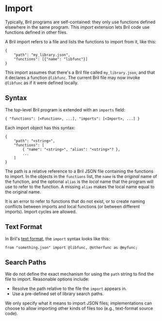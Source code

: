 Import
======

Typically, Bril programs are self-contained: they only use functions defined elsewhere in the same program. This *import* extension lets Bril code use functions defined in other files.

A Bril import refers to a file and lists the functions to import from it, like this:

    {
        "path": "my_library.json",
        "functions": [{"name": "libfunc"}]
    }

This import assumes that there's a Bril file called `my_library.json`, and that it declares a function `@libfunc`. The current Bril file may now invoke `@libfunc` as if it were defined locally.

Syntax
------

The top-level Bril program is extended with an `imports` field:

    { "functions": [<Function>, ...], "imports": [<Import>, ...] }

Each import object has this syntax:

    {
        "path": "<string>",
        "functions": [
            { "name": "<string>", "alias": "<string>"? },
            ...
        ]
    }

The path is a relative reference to a Bril JSON file containing the functions to import. In the objects in the `functions` list, the `name` is the *original* name of the function, and the optional `alias` is the *local* name that the program will use to refer to the function. A missing `alias` makes the local name equal to the original name.

It is an error to refer to functions that do not exist, or to create naming conflicts between imports and local functions (or between different imports). Import cycles are allowed.

Text Format
-----------

In Bril's [text format](../tools/text.md), the `import` syntax looks like this:

    from "something.json" import @libfunc, @otherfunc as @myfunc;

Search Paths
------------

We do not define the exact mechanism for using the `path` string to find the file to import. Reasonable options include:

* Resolve the path relative to the file the `import` appears in.
* Use a pre-defined set of library search paths.

We only specify what it means to import JSON files; implementations can choose to allow importing other kinds of files too (e.g., text-format source code).
